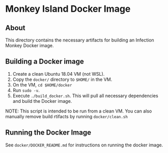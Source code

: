 # Monkey Island Docker Image

## About

This directory contains the necessary artifacts for building an Infection
Monkey Docker image.

## Building a Docker image
1. Create a clean Ubuntu 18.04 VM (not WSL).
1. Copy the `docker/` directory to `$HOME/` in the VM.
1. On the VM, `cd $HOME/docker`
1. Run `sudo -v`.
1. Execute `./build_docker.sh`. This will pull all necessary dependencies
   and build the Docker image.

NOTE: This script is intended to be run from a clean VM. You can also manually
remove build rtifacts by running `docker/clean.sh`

## Running the Docker Image
See `docker/DOCKER_README.md` for instructions on running the docker image.
